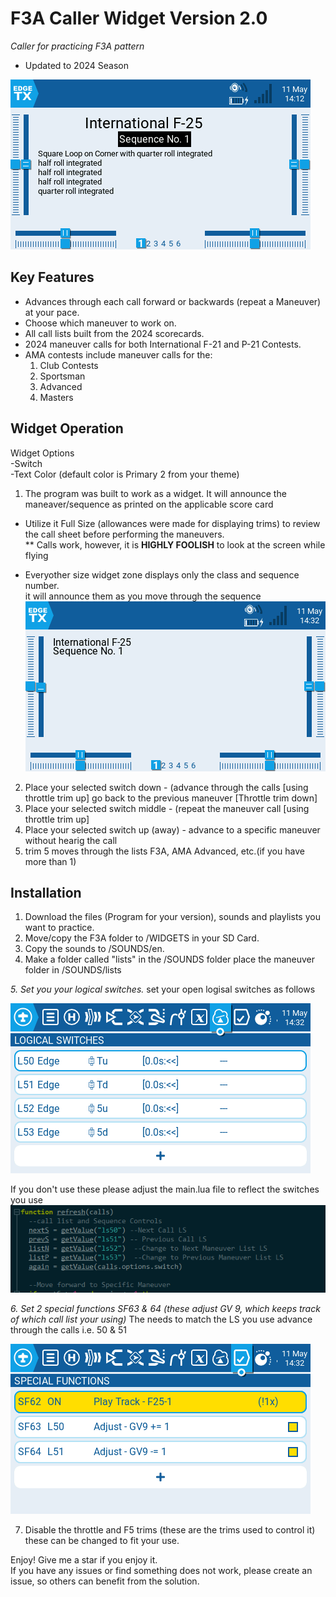 F3A Caller Widget Version 2.0
===========
*Caller for practicing F3A pattern*   
* Updated to 2024 Season   
   
![Screenshot](Screenshots/p-21.png)     

Key Features
----------------
* Advances through each call forward or backwards (repeat a Maneuver) at your pace.   
* Choose which maneuver to work on.   
* All call lists built from the 2024 scorecards.     
* 2024 maneuver calls for both International F-21 and P-21 Contests.  
* AMA contests include maneuver calls for the:  
  1. Club Contests   
  2. Sportsman   
  3. Advanced   
  4. Masters   


## Widget Operation


Widget Options    
-Switch     
-Text Color (default color is Primary 2 from your theme)  

1.  The program was built to work as a widget.  It will announce the maneaver/sequence as printed on the applicable score card     
   
- Utilize it Full Size (allowances were made for displaying trims) to review the call sheet before performing the maneuvers.     
** Calls work, however, it is **HIGHLY FOOLISH** to look at the screen while flying    
    
- Everyother size widget zone displays only the class and sequence number.     
  it will announce them as you move through the sequence    
     ![Screenshot](Screenshots/f25.png)    
     
2. Place your selected switch down - (advance through the calls [using throttle trim up] go back to the previous maneuver [Throttle trim down]     
3. Place your selected switch middle - (repeat the maneuver call [using throttle trim up]     
4. Place your selected switch up (away)  - advance to a specific maneuver without hearig the call     
5. trim 5 moves through the lists F3A, AMA Advanced, etc.(if you have more than 1)    

Installation
-------------
1.  Download the files (Program for your version), sounds and playlists you want to practice.
2.  Move/copy the F3A folder to /WIDGETS in your SD Card.
3.  Copy the sounds to /SOUNDS/en.   
4.  Make a folder called "lists" in the /SOUNDS folder   place the maneuver folder in /SOUNDS/lists
   
*5.  Set you your logical switches.* 
set your open logisal switches as follows 
   
![Companion LS](Screenshots/compls.PNG)     

If you don't use these please adjust the main.lua file to reflect the switches you use    
![Refresh](Screenshots/refresh.PNG)    

*6.  Set 2 special functions SF63 & 64 (these adjust GV 9, which keeps track of which call list your using)*   The needs to match the LS you use advance through the calls i.e. 50 & 51
    
![Companion SF](Screenshots/compsf.PNG)      
  
7.  Disable the throttle and F5 trims (these are the trims used to control it) these can be changed to fit your use. 

   
Enjoy!  Give me a star if you enjoy it.   
If you have any issues or find something does not work, please create an issue, so others can benefit from the solution.
